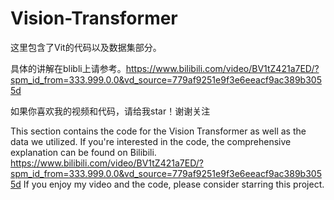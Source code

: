 # Vision-Transformer
这里包含了Vit的代码以及数据集部分。

具体的讲解在blibli上请参考。https://www.bilibili.com/video/BV1tZ421a7ED/?spm_id_from=333.999.0.0&vd_source=779af9251e9f3e6eeacf9ac389b3055d

如果你喜欢我的视频和代码，请给我star！谢谢关注

This section contains the code for the Vision Transformer as well as the data we utilized. 
If you're interested in the code, the comprehensive explanation can be found on Bilibili. 
https://www.bilibili.com/video/BV1tZ421a7ED/?spm_id_from=333.999.0.0&vd_source=779af9251e9f3e6eeacf9ac389b3055d
If you enjoy my video and the code, please consider starring this project.

